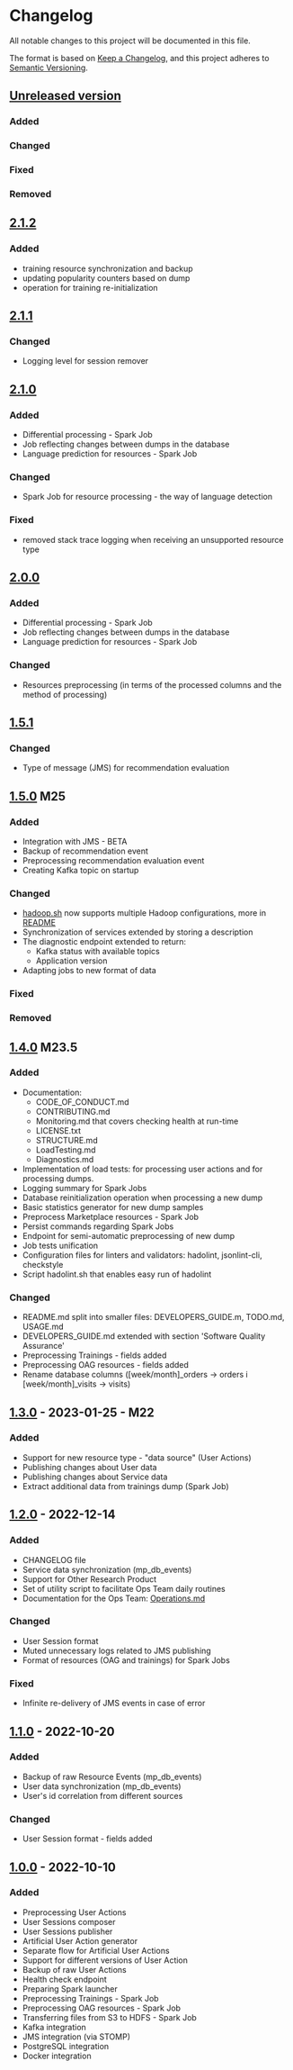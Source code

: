 # Changelog

All notable changes to this project will be documented in this file.

The format is based on [Keep a Changelog](https://keepachangelog.com/en/1.0.0/),
and this project adheres to [Semantic Versioning](https://semver.org/spec/v2.0.0.html).


## [Unreleased version]

### Added

### Changed

### Fixed

### Removed


## [2.1.2]

### Added

- training resource synchronization and backup
- updating popularity counters based on dump
- operation for training re-initialization


## [2.1.1]

### Changed

- Logging level for session remover


## [2.1.0]

### Added

- Differential processing - Spark Job
- Job reflecting changes between dumps in the database
- Language prediction for resources - Spark Job

### Changed

- Spark Job for resource processing - the way of language detection

### Fixed

- removed stack trace logging when receiving an unsupported resource type


## [2.0.0]

### Added

- Differential processing - Spark Job
- Job reflecting changes between dumps in the database
- Language prediction for resources - Spark Job

### Changed

- Resources preprocessing (in terms of the processed columns and the method of processing)


## [1.5.1]

### Changed
- Type of message (JMS) for recommendation evaluation 


## [1.5.0] M25

### Added
- Integration with JMS - BETA
- Backup of recommendation event
- Preprocessing recommendation evaluation event
- Creating Kafka topic on startup

### Changed
- [hadoop.sh](operations/hadoop.sh) now supports multiple Hadoop
  configurations, more in [README](hadoop-config/README.md)
- Synchronization of services extended by storing a description
- The diagnostic endpoint extended to return:
  - Kafka status with available topics
  - Application version
- Adapting jobs to new format of data

### Fixed

### Removed


## [1.4.0] M23.5

### Added

- Documentation:
  - CODE_OF_CONDUCT.md
  - CONTRIBUTING.md
  - Monitoring.md that covers checking health at run-time
  - LICENSE.txt
  - STRUCTURE.md
  - LoadTesting.md
  - Diagnostics.md
- Implementation of load tests: for processing user actions and for processing dumps.
- Logging summary for Spark Jobs
- Database reinitialization operation when processing a new dump
- Basic statistics generator for new dump samples
- Preprocess Marketplace resources - Spark Job
- Persist commands regarding Spark Jobs
- Endpoint for semi-automatic preprocessing of new dump
- Job tests unification
- Configuration files for linters and validators: hadolint, jsonlint-cli, 
  checkstyle
- Script hadolint.sh that enables easy run of hadolint

### Changed

- README.md split into smaller files: DEVELOPERS_GUIDE.m, TODO.md, USAGE.md
- DEVELOPERS_GUIDE.md extended with section 'Software Quality Assurance'
- Preprocessing Trainings - fields added
- Preprocessing OAG resources - fields added
- Rename database columns (\[week/month\]_orders -> orders i \[week/month\]_visits -> visits)


## [1.3.0] - 2023-01-25 - M22

### Added
- Support for new resource type - "data source" (User Actions)
- Publishing changes about User data
- Publishing changes about Service data
- Extract additional data from trainings dump (Spark Job)


## [1.2.0] - 2022-12-14

### Added

- CHANGELOG file
- Service data synchronization (mp_db_events)
- Support for Other Research Product
- Set of utility script to facilitate Ops Team daily routines
- Documentation for the Ops Team: [Operations.md](operations/Operations.md)

### Changed

- User Session format
- Muted unnecessary logs related to JMS publishing
- Format of resources (OAG and trainings) for Spark Jobs

### Fixed

- Infinite re-delivery of JMS events in case of error


## [1.1.0] - 2022-10-20

### Added

- Backup of raw Resource Events (mp_db_events)
- User data synchronization (mp_db_events)
- User's id correlation from different sources

### Changed

- User Session format - fields added


## [1.0.0] - 2022-10-10

### Added

- Preprocessing User Actions
- User Sessions composer
- User Sessions publisher
- Artificial User Action generator
- Separate flow for Artificial User Actions
- Support for different versions of User Action
- Backup of raw User Actions
- Health check endpoint
- Preparing Spark launcher
- Preprocessing Trainings - Spark Job
- Preprocessing OAG resources - Spark Job
- Transferring files from S3 to HDFS - Spark Job
- Kafka integration
- JMS integration (via STOMP)
- PostgreSQL integration
- Docker integration


[Unreleased version]: https://git.man.poznan.pl/stash/projects/EOSC-RS/repos/preprocessor/compare/diff?targetBranch=refs%2Ftags%2F2.1.2&sourceBranch=refs%2Fheads%2Fmaster&targetRepoId=2988
[2.1.2]: https://git.man.poznan.pl/stash/projects/EOSC-RS/repos/preprocessor/browse?at=refs%2Ftags%2F2.1.2
[2.1.1]: https://git.man.poznan.pl/stash/projects/EOSC-RS/repos/preprocessor/browse?at=refs%2Ftags%2F2.1.1
[2.1.0]: https://git.man.poznan.pl/stash/projects/EOSC-RS/repos/preprocessor/browse?at=refs%2Ftags%2F2.1.0
[2.0.0]: https://git.man.poznan.pl/stash/projects/EOSC-RS/repos/preprocessor/browse?at=refs%2Ftags%2F2.0.0
[1.5.1]: https://git.man.poznan.pl/stash/projects/EOSC-RS/repos/preprocessor/browse?at=refs%2Ftags%2F1.5.1
[1.5.0]: https://git.man.poznan.pl/stash/projects/EOSC-RS/repos/preprocessor/browse?at=refs%2Ftags%2F1.5.0
[1.4.0]: https://git.man.poznan.pl/stash/projects/EOSC-RS/repos/preprocessor/browse?at=refs%2Ftags%2F1.4.0
[1.3.0]: https://git.man.poznan.pl/stash/projects/EOSC-RS/repos/preprocessor/browse?at=refs%2Ftags%2F1.3.0
[1.2.0]: https://git.man.poznan.pl/stash/projects/EOSC-RS/repos/preprocessor/browse?at=refs%2Ftags%2F1.2.0
[1.1.0]: https://git.man.poznan.pl/stash/projects/EOSC-RS/repos/preprocessor/browse?at=refs%2Ftags%2F1.1.0
[1.0.0]: https://git.man.poznan.pl/stash/projects/EOSC-RS/repos/preprocessor/browse?at=refs%2Ftags%2F1.0.0

